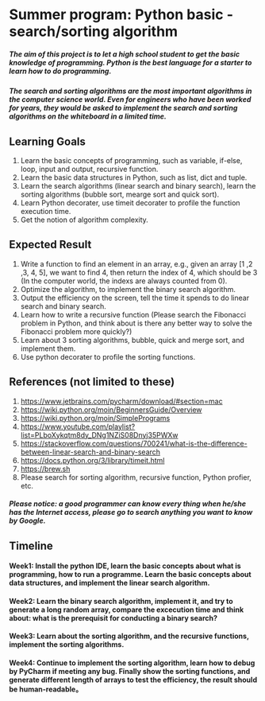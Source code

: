 # Summer program: Python basic - search/sorting algorithm
##### The aim of this project is to let a high school student to get the basic knowledge of programming. Python is the best language for a starter to learn how to do programming.
##### The search and sorting algorithms are the most important algorithms in the computer science world. Even for engineers who have been worked for years, they would be asked to implement the search and sorting algorithms on the whiteboard in a limited time.

## Learning Goals
1. Learn the basic concepts of programming, such as variable, if-else, loop, input and output, recursive function.
2. Learn the basic data structures in Python, such as list, dict and tuple.
3. Learn the search algorithms (linear search and binary search), learn the sorting algorithms (bubble sort, mearge sort and quick sort).
4. Learn Python decorater, use timeit decorater to profile the function execution time.
5. Get the notion of algorithm complexity.

## Expected Result
1. Write a function to find an element in an array, e.g., given an array [1 ,2 ,3, 4, 5], we want to find 4, then return the index of 4, which should be 3 (In the computer world, the indexs are always counted from 0).
2. Optimize the algorithm, to implement the binary search algorithm.
4. Output the efficiency on the screen, tell the time it spends to do linear search and binary search.
5. Learn how to write a recursive function (Please search the Fibonacci problem in Python, and think about is there any better way to solve the Fibonacci problem more quickly?)
6. Learn about 3 sorting algorithms, bubble, quick and merge sort, and implement them.
7. Use python decorater to profile the sorting functions.

## References (not limited to these)
1. https://www.jetbrains.com/pycharm/download/#section=mac
2. https://wiki.python.org/moin/BeginnersGuide/Overview
3. https://wiki.python.org/moin/SimplePrograms
4. https://www.youtube.com/playlist?list=PLboXykqtm8dy_DNg1NZiS08Dnyj35PWXw
5. https://stackoverflow.com/questions/700241/what-is-the-difference-between-linear-search-and-binary-search
6. https://docs.python.org/3/library/timeit.html
7. https://brew.sh
8. Please search for sorting algorithm, recursive function, Python profier, etc.
##### Please notice: a good programmer can know every thing when he/she has the Internet access, please go to search anything you want to know by Google.

## Timeline

#### Week1: Install the python IDE, learn the basic concepts about what is programming, how to run a programme. Learn the basic concepts about data structures, and implement the linear search algorithm.
#### Week2: Learn the binary search algorithm, implement it, and try to generate a long random array, compare the excecution time and think about: what is the prerequisit for conducting a binary search?
#### Week3: Learn about the sorting algorithm, and the recursive functions, implement the sorting algorithms.
#### Week4: Continue to implement the sorting algorithm, learn how to debug by PyCharm if meeting any bug. Finally show the sorting functions, and generate different length of arrays to test the efficiency, the result should be human-readable。
